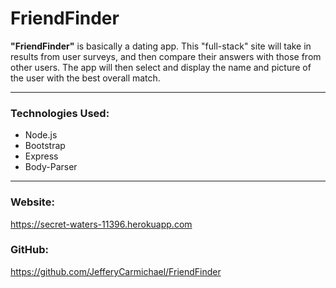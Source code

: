 # FriendFinder
__"FriendFinder"__  is basically a dating app. This "full-stack" site will take in results from user surveys, and then compare their answers with those from other users. The app will then select and display the name and picture of the user with the best overall match.

---
### Technologies Used:
* Node.js
* Bootstrap
* Express
* Body-Parser

---


### Website:
   https://secret-waters-11396.herokuapp.com

### GitHub:
https://github.com/JefferyCarmichael/FriendFinder